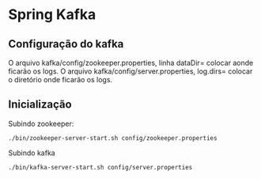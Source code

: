 # Spring Kafka

## Configuração do kafka

O arquivo kafka/config/zookeeper.properties, linha dataDir= colocar aonde ficarão os logs.
O arquivo kafka/config/server.properties, log.dirs= colocar o diretório onde ficarão os logs.

## Inicialização

Subindo zookeeper:
```
./bin/zookeeper-server-start.sh config/zookeeper.properties
```
Subindo kafka
```
./bin/kafka-server-start.sh config/server.properties 
```
